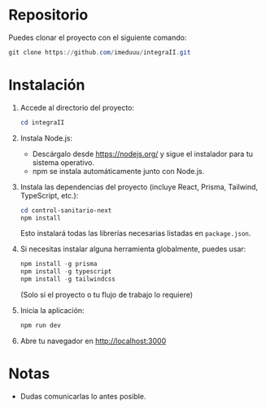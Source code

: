 # Repositorio

Puedes clonar el proyecto con el siguiente comando:

```powershell
git clone https://github.com/imeduuu/integraII.git
```

# Instalación

1. Accede al directorio del proyecto:
   ```powershell
   cd integraII
   ```

2. Instala Node.js:
   - Descárgalo desde https://nodejs.org/ y sigue el instalador para tu sistema operativo.
   - npm se instala automáticamente junto con Node.js.

3. Instala las dependencias del proyecto (incluye React, Prisma, Tailwind, TypeScript, etc.):
   ```powershell
   cd control-sanitario-next
   npm install
   ```
   Esto instalará todas las librerías necesarias listadas en `package.json`.

4. Si necesitas instalar alguna herramienta globalmente, puedes usar:
   ```powershell
   npm install -g prisma
   npm install -g typescript
   npm install -g tailwindcss
   ```
   (Solo si el proyecto o tu flujo de trabajo lo requiere)

5. Inicia la aplicación:
   ```powershell
   npm run dev
   ```

6. Abre tu navegador en [http://localhost:3000](http://localhost:3000)

# Notas
- Dudas comunicarlas lo antes posible.